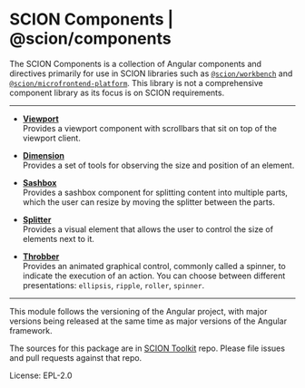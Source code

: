 SCION Components | @scion/components
====================================

The SCION Components is a collection of Angular components and directives primarily for use in SCION libraries such as [`@scion/workbench`][link-scion-workbench] and [`@scion/microfrontend-platform`][link-scion-microfrontend-platform]. This library is not a comprehensive component library as its focus is on SCION requirements.

***

- [**Viewport**][link-tool-viewport]\
  Provides a viewport component with scrollbars that sit on top of the viewport client.

- [**Dimension**][link-tool-dimension]\
  Provides a set of tools for observing the size and position of an element.

- [**Sashbox**][link-tool-sashbox]\
  Provides a sashbox component for splitting content into multiple parts, which the user can resize by moving the splitter between the parts.

- [**Splitter**][link-tool-splitter]\
  Provides a visual element that allows the user to control the size of elements next to it.

- [**Throbber**][link-tool-throbber]\
  Provides an animated graphical control, commonly called a spinner, to indicate the execution of an action.
  You can choose between different presentations: `ellipsis`, `ripple`, `roller`, `spinner`.

***

This module follows the versioning of the Angular project, with major versions being released at the same time as major versions of the Angular framework.

The sources for this package are in [SCION Toolkit][link-scion-toolkit] repo. Please file issues and pull requests against that repo.

License: EPL-2.0

[link-scion-toolkit]: https://github.com/SchweizerischeBundesbahnen/scion-toolkit
[link-scion-workbench]: https://github.com/SchweizerischeBundesbahnen/scion-workbench/blob/master/README.md
[link-scion-microfrontend-platform]: https://github.com/SchweizerischeBundesbahnen/scion-microfrontend-platform/blob/master/README.md

[link-tool-viewport]: https://github.com/SchweizerischeBundesbahnen/scion-toolkit/blob/master/docs/site/tools/viewport.md
[link-tool-dimension]: https://github.com/SchweizerischeBundesbahnen/scion-toolkit/blob/master/docs/site/tools/dimension.md
[link-tool-sashbox]: https://github.com/SchweizerischeBundesbahnen/scion-toolkit/blob/master/docs/site/tools/sashbox.md
[link-tool-splitter]: https://github.com/SchweizerischeBundesbahnen/scion-toolkit/blob/master/docs/site/tools/splitter.md
[link-tool-throbber]: https://github.com/SchweizerischeBundesbahnen/scion-toolkit/blob/master/docs/site/tools/throbber.md

